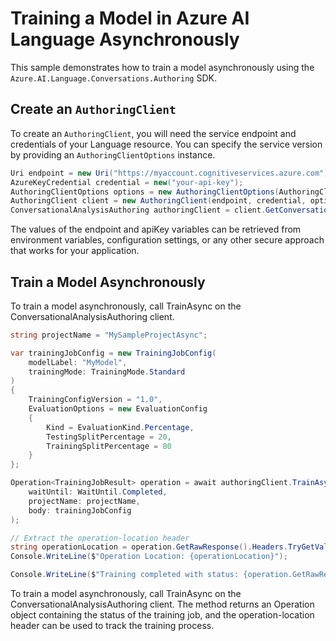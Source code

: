 # Training a Model in Azure AI Language Asynchronously

This sample demonstrates how to train a model asynchronously using the `Azure.AI.Language.Conversations.Authoring` SDK.

## Create an `AuthoringClient`

To create an `AuthoringClient`, you will need the service endpoint and credentials of your Language resource. You can specify the service version by providing an `AuthoringClientOptions` instance.

```C# Snippet:CreateAuthoringClientForSpecificApiVersion
Uri endpoint = new Uri("https://myaccount.cognitiveservices.azure.com");
AzureKeyCredential credential = new("your-api-key");
AuthoringClientOptions options = new AuthoringClientOptions(AuthoringClientOptions.ServiceVersion.V2024_11_15_Preview);
AuthoringClient client = new AuthoringClient(endpoint, credential, options);
ConversationalAnalysisAuthoring authoringClient = client.GetConversationalAnalysisAuthoringClient();
```

The values of the endpoint and apiKey variables can be retrieved from environment variables, configuration settings, or any other secure approach that works for your application.

## Train a Model Asynchronously

To train a model asynchronously, call TrainAsync on the ConversationalAnalysisAuthoring client.

```C#
string projectName = "MySampleProjectAsync";

var trainingJobConfig = new TrainingJobConfig(
    modelLabel: "MyModel",
    trainingMode: TrainingMode.Standard
)
{
    TrainingConfigVersion = "1.0",
    EvaluationOptions = new EvaluationConfig
    {
        Kind = EvaluationKind.Percentage,
        TestingSplitPercentage = 20,
        TrainingSplitPercentage = 80
    }
};

Operation<TrainingJobResult> operation = await authoringClient.TrainAsync(
    waitUntil: WaitUntil.Completed,
    projectName: projectName,
    body: trainingJobConfig
);

// Extract the operation-location header
string operationLocation = operation.GetRawResponse().Headers.TryGetValue("operation-location", out var location) ? location : null;
Console.WriteLine($"Operation Location: {operationLocation}");

Console.WriteLine($"Training completed with status: {operation.GetRawResponse().Status}");
```

To train a model asynchronously, call TrainAsync on the ConversationalAnalysisAuthoring client. The method returns an Operation<TrainingJobResult> object containing the status of the training job, and the operation-location header can be used to track the training process.
